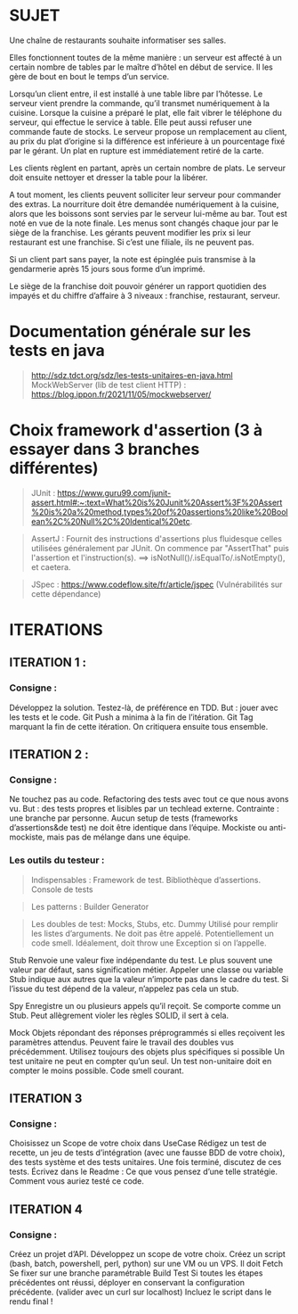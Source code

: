 # SUJET

Une chaîne de restaurants souhaite informatiser ses salles.

Elles fonctionnent toutes de la même manière : un serveur est affecté à un 
certain nombre de tables par le maître d’hôtel en début de service.
Il les gère de bout en bout le temps d’un service.

Lorsqu’un client entre, il est installé à une table libre par l’hôtesse.
Le serveur vient prendre la commande, qu’il transmet numériquement à la cuisine. 
Lorsque la cuisine a préparé le plat, elle fait vibrer le téléphone du serveur, 
qui effectue le service à table. Elle peut aussi refuser une commande faute de stocks. 
Le serveur propose un remplacement au client, au prix du plat d’origine si la 
différence est inférieure à un pourcentage fixé par le gérant. Un plat en rupture 
est immédiatement retiré de la carte.

Les clients règlent en partant, après un certain nombre de plats. 
Le serveur doit ensuite nettoyer et dresser la table pour la libérer.

A tout moment, les clients peuvent solliciter leur serveur pour commander des extras. 
La nourriture doit être demandée numériquement à la cuisine, alors que les boissons 
sont servies par le serveur lui-même au bar. Tout est noté en vue de la note finale.
Les menus sont changés chaque jour par le siège de la franchise. Les gérants peuvent 
modifier les prix si leur restaurant est une franchise. Si c’est une filiale, 
ils ne peuvent pas.

Si un client part sans payer, la note est épinglée puis transmise à la gendarmerie 
après 15 jours sous forme d’un imprimé.

Le siège de la franchise doit pouvoir générer un rapport quotidien des impayés 
et du chiffre d’affaire à 3 niveaux : franchise, restaurant, serveur.

# Documentation générale sur les tests en java
> http://sdz.tdct.org/sdz/les-tests-unitaires-en-java.html
> MockWebServer (lib de test client HTTP) : https://blog.ippon.fr/2021/11/05/mockwebserver/

# Choix framework d'assertion (3 à essayer dans 3 branches différentes)
> JUnit : 
https://www.guru99.com/junit-assert.html#:~:text=What%20is%20Junit%20Assert%3F%20Assert%20is%20a%20method,types%20of%20assertions%20like%20Boolean%2C%20Null%2C%20Identical%20etc.

> AssertJ : 
Fournit des instructions d'assertions plus fluidesque celles utilisées généralement par JUnit.
On commence par  "AssertThat" puis l'assertion et l'instruction(s). ==> isNotNull()/.isEqualTo/.isNotEmpty(), et caetera.

> JSpec : https://www.codeflow.site/fr/article/jspec
(Vulnérabilités sur cette dépendance)

# ITERATIONS 

## ITERATION 1 :
### Consigne :
Développez la solution.
Testez-là, de préférence en TDD.
But : jouer avec les tests et le code.
Git Push a minima à la fin de l’itération.
Git Tag marquant la fin de cette itération.
On critiquera ensuite tous ensemble.

## ITERATION 2 : 
### Consigne :
Ne touchez pas au code.
Refactoring des tests avec tout ce que nous avons vu.
But : des tests propres et lisibles par un techlead externe.
Contrainte : une branche par personne. Aucun setup de tests (frameworks d’assertions&de test) ne doit être identique dans l’équipe.
Mockiste ou anti-mockiste, mais pas de mélange dans une équipe.

### Les outils du testeur :
> Indispensables : 
Framework de test.
Bibliothèque d’assertions.
Console de tests

> Les patterns :
Builder
Generator

> Les doubles de test: Mocks, Stubs, etc.
Dummy
    Utilisé pour remplir les listes d’arguments.
    Ne doit pas être appelé.
    Potentiellement un code smell.
    Idéalement, doit throw une Exception si on l’appelle.

Stub
    Renvoie une valeur fixe indépendante du test.
    Le plus souvent une valeur par défaut, sans signification métier.
    Appeler une classe ou variable Stub indique aux autres que la valeur n’importe pas dans le cadre du test.
    Si l’issue du test dépend de la valeur, n’appelez pas cela un stub.

Spy
    Enregistre un ou plusieurs appels qu’il reçoit.
    Se comporte comme un Stub.
    Peut allègrement violer les règles SOLID, il sert à cela.

Mock
    Objets répondant des réponses préprogrammés si elles reçoivent les paramètres attendus.
    Peuvent faire le travail des doubles vus précédemment.
    Utilisez toujours des objets plus spécifiques si possible
    Un test unitaire ne peut en compter qu’un seul.
    Un test non-unitaire doit en compter le moins possible.
    Code smell courant.


## ITERATION 3 
### Consigne :
Choisissez un Scope de votre choix dans UseCase
Rédigez un test de recette, un jeu de tests d’intégration (avec une fausse BDD de votre choix), des tests système et des tests unitaires.
Une fois terminé, discutez de ces tests. Écrivez dans le Readme :
Ce que vous pensez d’une telle stratégie.
Comment vous auriez testé ce code.

## ITERATION 4
### Consigne :
Créez un projet d’API. Développez un scope de votre choix.
Créez un script (bash, batch, powershell, perl, python) sur une VM ou un VPS.
Il doit 
    Fetch
    Se fixer sur une branche paramétrable
    Build
    Test
    Si toutes les étapes précédentes ont réussi, déployer en conservant la configuration précédente.
    (valider avec un curl sur localhost)
Incluez le script dans le rendu final !
